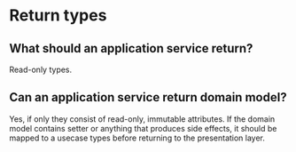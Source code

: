 # Return types

## What should an application service return?

Read-only types. 

## Can an application service return domain model?

Yes, if only they consist of read-only, immutable attributes. If the domain model contains setter or anything that produces side effects, it should be mapped to a usecase types before returning to the presentation layer.
